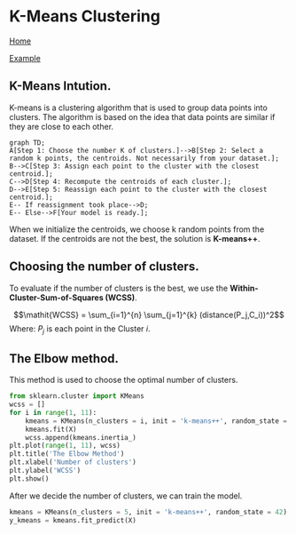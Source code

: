 # K-Means Clustering

[Home](/.)

[Example](k_means_clustering.ipynb)

## K-Means Intution.
K-means is a clustering algorithm that is used to group data points into clusters. The algorithm is based on the idea that data points are similar if they are close to each other.

```mermaid
graph TD;
A[Step 1: Choose the number K of clusters.]-->B[Step 2: Select a random k points, the centroids. Not necessarily from your dataset.];
B-->C[Step 3: Assign each point to the cluster with the closest centroid.];
C-->D[Step 4: Recompute the centroids of each cluster.];
D-->E[Step 5: Reassign each point to the cluster with the closest centroid.];
E-- If reassignment took place-->D;
E-- Else-->F[Your model is ready.];
```

When we initialize the centroids, we choose k random points from the dataset. If the centroids are not the best, the solution is **K-means++**.

## Choosing the number of clusters.
To evaluate if the number of clusters is the best, we use the **Within-Cluster-Sum-of-Squares (WCSS)**.

$$\mathit{WCSS} = \sum_{i=1}^{n} \sum_{j=1}^{k} (distance(P_j,C_i))^2$$
Where: $P_j$ is each point in the Cluster $i$.

## The Elbow method.
This method is used to choose the optimal number of clusters.

```python
from sklearn.cluster import KMeans
wcss = []
for i in range(1, 11):
    kmeans = KMeans(n_clusters = i, init = 'k-means++', random_state = 42)
    kmeans.fit(X)
    wcss.append(kmeans.inertia_)
plt.plot(range(1, 11), wcss)
plt.title('The Elbow Method')
plt.xlabel('Number of clusters')
plt.ylabel('WCSS')
plt.show()
```

After we decide the number of clusters, we can train the model.

```python
kmeans = KMeans(n_clusters = 5, init = 'k-means++', random_state = 42)
y_kmeans = kmeans.fit_predict(X)
```

